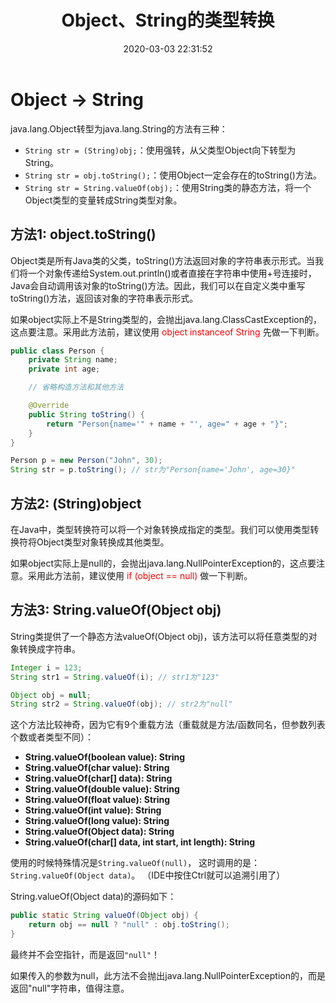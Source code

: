 ﻿---
title: Object、String的类型转换
date: 2020-03-03 22:31:52
summary: 本文归纳总结java.lang.Object转换为java.lang.String的三种方法。
tags:
- Java
categories:
- Java
---

# Object → String

java.lang.Object转型为java.lang.String的方法有三种：
- `String str = (String)obj;`：使用强转，从父类型Object向下转型为String。
- `String str = obj.toString();`：使用Object一定会存在的toString()方法。
- `String str = String.valueOf(obj);`：使用String类的静态方法，将一个Object类型的变量转成String类型对象。

## 方法1: object.toString()

Object类是所有Java类的父类，toString()方法返回对象的字符串表示形式。当我们将一个对象传递给System.out.println()或者直接在字符串中使用+号连接时，Java会自动调用该对象的toString()方法。因此，我们可以在自定义类中重写toString()方法，返回该对象的字符串表示形式。

如果object实际上不是String类型的，会抛出java.lang.ClassCastException的，这点要注意。采用此方法前，建议使用 <font color="red">object instanceof String</font> 先做一下判断。

```java
public class Person {
    private String name;
    private int age;

    // 省略构造方法和其他方法

    @Override
    public String toString() {
        return "Person{name='" + name + "', age=" + age + "}";
    }
}

Person p = new Person("John", 30);
String str = p.toString(); // str为"Person{name='John', age=30}"
```

## 方法2: (String)object

在Java中，类型转换符可以将一个对象转换成指定的类型。我们可以使用类型转换符将Object类型对象转换成其他类型。

如果object实际上是null的，会抛出java.lang.NullPointerException的，这点要注意。采用此方法前，建议使用 <font color="red">if (object == null)</font> 做一下判断。

## 方法3: String.valueOf(Object obj)

String类提供了一个静态方法valueOf(Object obj)，该方法可以将任意类型的对象转换成字符串。

```java
Integer i = 123;
String str1 = String.valueOf(i); // str1为"123"

Object obj = null;
String str2 = String.valueOf(obj); // str2为"null"
```

这个方法比较神奇，因为它有9个重载方法（重载就是方法/函数同名，但参数列表个数或者类型不同）：
- **String.valueOf(boolean value): String**
- **String.valueOf(char value): String**
- **String.valueOf(char[] data): String**
- **String.valueOf(double value): String**
- **String.valueOf(float value): String**
- **String.valueOf(int value): String**
- **String.valueOf(long value): String**
- **String.valueOf(Object data): String**
- **String.valueOf(char[] data, int start, int length): String**

使用的时候特殊情况是`String.valueOf(null)`，
这时调用的是：`String.valueOf(Object data)`。
（IDE中按住Ctrl就可以追溯引用了）

String.valueOf(Object data)的源码如下：
```java
public static String valueOf(Object obj) {
    return obj == null ? "null" : obj.toString();
}
```

最终并不会空指针，而是返回`"null"`！

如果传入的参数为null，此方法不会抛出java.lang.NullPointerException的，而是返回"null"字符串，值得注意。
